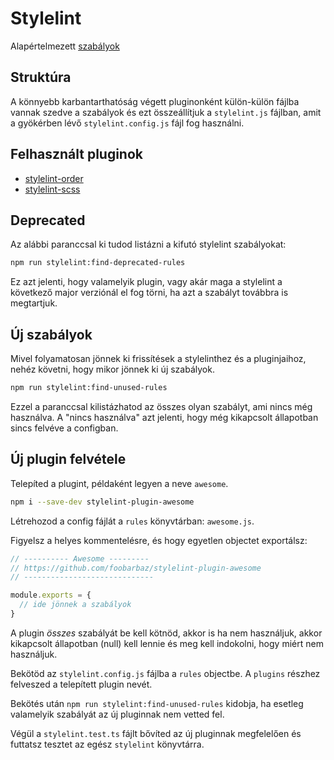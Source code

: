 # Stylelint

Alapértelmezett [szabályok](https://stylelint.io/user-guide/rules/list)

## Struktúra

A könnyebb karbantarthatóság végett pluginonként külön-külön fájlba vannak szedve a szabályok és
ezt összeállítjuk a `stylelint.js` fájlban, amit a gyökérben lévő `stylelint.config.js` fájl fog használni.

## Felhasznált pluginok

- [stylelint-order](https://github.com/hudochenkov/stylelint-order)
- [stylelint-scss](https://github.com/kristerkari/stylelint-scss)

## Deprecated

Az alábbi paranccsal ki tudod listázni a kifutó stylelint szabályokat:

```bash
npm run stylelint:find-deprecated-rules
```

Ez azt jelenti, hogy valamelyik plugin, vagy akár maga a stylelint a következő major verziónál el fog törni,
ha azt a szabályt továbbra is megtartjuk.

## Új szabályok

Mivel folyamatosan jönnek ki frissítések a stylelinthez és a pluginjaihoz, nehéz követni, hogy mikor jönnek ki
új szabályok.

```bash
npm run stylelint:find-unused-rules
```

Ezzel a paranccsal kilistázhatod az összes olyan szabályt, ami nincs még használva.
A "nincs használva" azt jelenti, hogy még kikapcsolt állapotban sincs felvéve a configban.

## Új plugin felvétele

Telepíted a plugint, példaként legyen a neve `awesome`.

```bash
npm i --save-dev stylelint-plugin-awesome
```

Létrehozod a config fájlát a `rules` könyvtárban: `awesome.js`.

Figyelsz a helyes kommentelésre, és hogy egyetlen objectet exportálsz:

```js
// ---------- Awesome ---------
// https://github.com/foobarbaz/stylelint-plugin-awesome
// -----------------------------

module.exports = {
  // ide jönnek a szabályok
}
```

A plugin *összes* szabályát be kell kötnöd, akkor is ha nem használjuk, akkor kikapcsolt állapotban (null) kell lennie és meg kell indokolni, hogy miért nem használjuk.

Bekötöd az `stylelint.config.js` fájlba a `rules` objectbe.
A `plugins` részhez felveszed a telepített plugin nevét.

Bekötés után `npm run stylelint:find-unused-rules` kidobja, ha esetleg valamelyik szabályát az új pluginnak nem vetted fel.

Végül a `stylelint.test.ts` fájlt bővíted az új pluginnak megfelelően és futtatsz tesztet az egész `stylelint` könyvtárra.

